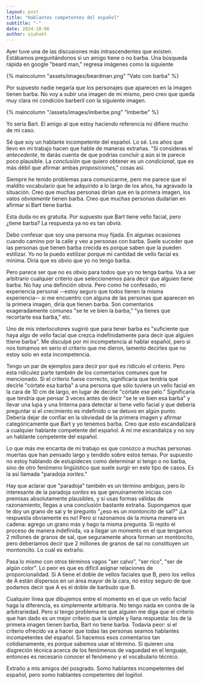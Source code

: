 ```yaml
---
layout: post
title: "Hablantes competentes del español"
subtitle: "-"
date: 2024-10-06
author: oiuhukt
---
```


Ayer tuve una de las discusiones más intrascendentes que existen.
Estábamos preguntándonos si un amigo tiene o no barba.
Una búsqueda rápida en google "beard man," regresa imágenes como la siguiente

{% maincolumn "assets/images/beardman.png" "Vato con barba" %}

Por supuesto nadie negaría que los personajes que aparecen en la imagen tienen barba.
No voy a subir una imagen de mi mismo, pero creo que queda muy clara mi condición barberil con la siguiente imagen.

{% maincolumn "/assets/images/imberbe.png" "Imberbe" %}

Yo sería Bart. 
El amigo al que estoy haciendo referencia no difiere mucho de mi caso.

Sé que soy un hablante incompetente del español.
Lo sé.
Los años que llevo en mi trabajo hacen que hable de maneras extrañas.
"Si consideras el _antecedente_, te darás cuenta de que podrías concluir _q_ aún si te parece poco plausible. La _conclusión_ que quiero obtener es un _condicional_, que es más débil que afirmar ambas _proposiciones_," cosas así.

Siempre he tenido problemas para comunicarme, pero me parece que  el maldito vocabulario que he adquirido a lo largo de los años, ha agravado la situación.
Creo que muchas personas dirían que en la primera imagen, los vatos _obviamente_ tienen barba.
Creo que muchas personas dudarían en afirmar si Bart tiene barba.

Esta duda no es gratuita.
Por supuesto que Bart tiene vello facial, pero ¿tiene barba?
La respuesta ya no es tan  _obvia._

Debo confesar que soy una persona muy fijada. 
En algunas ocasiones cuando camino por la calle y veo a personas con barba.
Suele suceder que las personas que tienen barba crecida es porque saben que la pueden estilizar.
Yo no la puedo estilizar porque mi cantidad de vello facial es mínima.
Diría que es obvio que yo no tengo barba.

Pero parece ser que no es obvio para todos que yo no tenga barba.
Va a ser arbitrario cualquier criterio que seleccionemos para decir que alguien tiene barba.
No hay una definción obvia.
Pero como he confesado, mi experiencia personal --estoy seguro que todos tienen la misma experiencia-- si me encuentro con alguna de las personas que aparecen en la primera imagen, diría que tienen barba.
Son comentarios exageradamente comunes "se te ve bien la barba," "ya tienes que recortarte esa barba," etc.

Uno de mis interlocutores sugirió que para tener barba es "suficiente que haya algo de vello facial que crezca indefinidamente para decir que alguien ttiene barba".
Me disculpé por mi incompetencia al hablar español, pero si nos tomamos en serio el criterio que me dieron, lamento decirles que no estoy solo en esta incompetencia.

Tengo un par de ejemplos para decir por qué es ridículo el criterio.
Pero esta ridiculez parte también de los comentarios comunes que he mencionado.
Si el criterio fuese correcto, significaría que tendría que decirle "córtate esa barba" a una persona que sólo tuviera un vello facial en la cara de 10 cm de largo, en lugar de decirle "córtate ese pelo."
Significaría que tendría que pensar 3 veces antes de decir "se le ve bien esa barba" y llevar una lupa y una linterna para detectar si tiene vello facial y que debería preguntar si el crecimiento es indefinido o se detuvo en algún punto.
Debería dejar de confiar en la obviedad de la primera imagen y afirmar categóricamente que Bart y yo tenemos barba.
Creo que esto escandalizará a cualquier hablante competente del español.
A mí me escandaliza y no soy un hablante competente del español.

Lo que más me encanta de mi trabajo es que conozco a muchas personas muertas que han pensado largo y tendido sobre estos temas.
Por supuesto no estoy hablando de estupideces como  determinar si tengo o no barba, sino de otro fenómeno lingüístico que suele surgir en este tipo de casos.
Es la así llamada "paradoja _sorites_."

Hay que aclarar que "paradoja" también es un término ambiguo, pero lo interesante de la paradoja _sorites_ es que genuinamente inicias con premisas absolutamente plausibles, y si usas formas válidas de razonamiento, llegas a una conclusión bastante extraña.
Supongamos que te doy un grano de sal y te pregunto "¿eso es un _montoncito_ de sal?"
¡La respuesta obviamente es no!
Pero si razonamos de la misma manera en cadena: agrego un grano más y hago la misma pregunta.
Si repito el proceso de manera indefinida, va a llegar un momento en el que tengamos 2 millones de granos de sal, que seguramente ahora forman un montóncito, pero deberíamos decir que 2 millones de granos de sal no constituyen un montoncito.
Lo cuál es extraño.

Pasa lo mismo con otros términos vagos "ser calvo", "ser rico", "ser de algún color".
Lo peor es que es difícil asignar relaciones de proporcionalidad.
Si A tiene el doble de vellos faciales que B, pero los vellos de A están dispersos en un área mayor de la cara, no estoy seguro de que podamos decir que A es el doble de barbudo que B.

Cualquier línea que dibujemos entre el momento en el que un vello facial haga la diferencia, es simplemente arbitraria.
No tengo nada en contra de la arbitrariedad.
Pero sí tengo problema en que alguien me diga que el criterio que han dado es un mejor criterio que la simple y llana respuesta: los de la primera imagen tienen barba, Bart no tiene barba.
Todavía peor: si el criterio ofrecido va a hacer que todas las personas seamos hablantes incompetentes del español.
Si hacemos esos comentarios tan cotidianamente, es porque sabemos usar el término.
Si quieren una disgreción técnica acerca de los fenómenos de vaguedad en el lenguaje, entonces es necesario conocer el fenómeno y el vocabulario técnico.

Extraño a mis amigos del posgrado. 
Somo hablantes incompetentes del español, pero somo hablantes competentes del logiñol.





